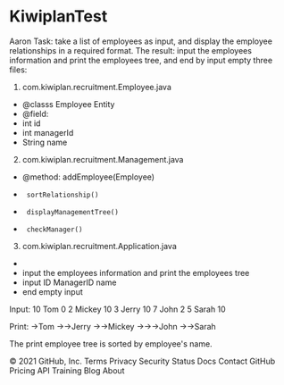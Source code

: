 # KiwiplanTest
Aaron
Task:  take a list of employees as input, and display the employee relationships in a required format.
The result: input the employees information and print the employees tree, and end by input empty
three files:
1. com.kiwiplan.recruitment.Employee.java
 * @classs Employee  Entity
 * @field: 
 *   int id 
 *   int managerId 
 *   String name
 
2. com.kiwiplan.recruitment.Management.java
 * @method: 
        addEmployee(Employee)
 *      sortRelationship()
 *      displayManagementTree()
 *      checkManager()

3. com.kiwiplan.recruitment.Application.java
 * 
 * input the employees information and print the employees tree
 * input  ID  ManagerID name
 * end empty input

Input:
10 Tom 0
2 Mickey 10
3 Jerry 10
7 John 2
5 Sarah 10


Print:
->Tom
->->Jerry
->->Mickey
->->->John
->->Sarah


The print employee tree is sorted by employee's name.


© 2021 GitHub, Inc.
Terms
Privacy
Security
Status
Docs
Contact GitHub
Pricing
API
Training
Blog
About
